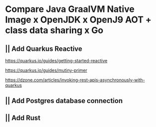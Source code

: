 # Compare Java GraalVM Native Image x OpenJDK x OpenJ9 AOT + class data sharing x Go



## || Add Quarkus Reactive

https://quarkus.io/guides/getting-started-reactive

https://quarkus.io/guides/mutiny-primer

https://dzone.com/articles/invoking-rest-apis-asynchronously-with-quarkus


## || Add Postgres database connection


## || Add Rust
